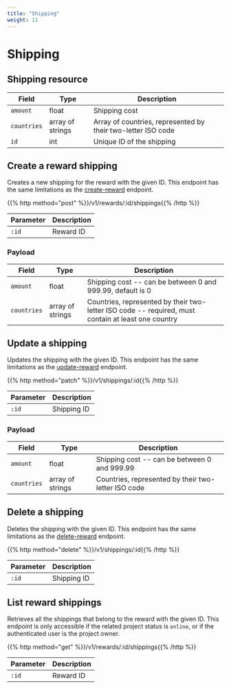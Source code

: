 ```yaml
---
title: "Shipping"
weight: 11
---
```


# Shipping

## Shipping resource

| Field       | Type             | Description                                                  |
| ----------- | ---------------- | ------------------------------------------------------------ |
| `amount`    | float            | Shipping cost                                                |
| `countries` | array of strings | Array of countries, represented by their two-letter ISO code |
| `id`        | int              | Unique ID of the shipping                                    |

## Create a reward shipping

Creates a new shipping for the reward with the given ID. This endpoint has the same limitations as the [create-reward](#create-a-project-reward) endpoint.

{{% http method="post" %}}/v1/rewards/:id/shippings{{% /http %}}

| Parameter | Description |
| --------- | ----------- |
| `:id`     | Reward ID   |

### Payload

| Field       | Type             | Description                                                                                        |
| ----------- | ---------------- | -------------------------------------------------------------------------------------------------- |
| `amount`    | float            | Shipping cost -- can be between 0 and 999.99, default is 0                                           |
| `countries` | array of strings | Countries, represented by their two-letter ISO code -- required, must contain at least one country |

## Update a shipping

Updates the shipping with the given ID. This endpoint has the same limitations as the [update-reward](#update-a-reward) endpoint.

{{% http method="patch" %}}/v1/shippings/:id{{% /http %}}

| Parameter | Description |
| --------- | ----------- |
| `:id`     | Shipping ID |

### Payload

| Field       | Type             | Description                                         |
| ----------- | ---------------- | --------------------------------------------------- |
| `amount`    | float            | Shipping cost -- can be between 0 and 999.99        |
| `countries` | array of strings | Countries, represented by their two-letter ISO code |

## Delete a shipping

Deletes the shipping with the given ID. This endpoint has the same limitations as the [delete-reward](#delete-a-reward) endpoint.

{{% http method="delete" %}}/v1/shippings/:id{{% /http %}}

| Parameter | Description |
| --------- | ----------- |
| `:id`     | Shipping ID |

## List reward shippings

Retrieves all the shippings that belong to the reward with the given ID. This endpoint is only accessible if the related project status is `online`, or if the authenticated user is the project owner.

{{% http method="get" %}}/v1/rewards/:id/shippings{{% /http %}}

| Parameter | Description |
| --------- | ----------- |
| `:id`     | Reward ID   |
